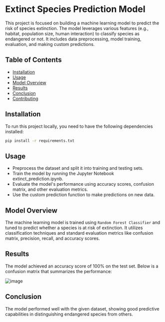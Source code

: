 # Extinct Species Prediction Model

This project is focused on building a machine learning model to predict the risk of species extinction. The model leverages various features (e.g., habitat, population size, human interaction) to classify species as endangered or not. It includes data preprocessing, model training, evaluation, and making custom predictions.

## Table of Contents

- [Installation](#installation)
- [Usage](#usage)
- [Model Overview](#model-overview)
- [Results](#results)
- [Conclusion](#conclusion)
- [Contributing](#contributing)

## Installation

To run this project locally, you need to have the following dependencies installed:
```bash
pip install -r requirements.txt
```

## Usage
- Preprocess the dataset and split it into training and testing sets.
- Train the model by running the Jupyter Notebook extinct_prediction.ipynb.
- Evaluate the model's performance using accuracy scores, confusion matrix, and other evaluation metrics.
- Use the custom prediction function to make predictions on new data.

## Model Overview
The machine learning model is trained using `Random Forest Classifier` and tuned to predict whether a species is at risk of extinction. It utilizes classification techniques and standard evaluation metrics like confusion matrix, precision, recall, and accuracy scores.

## Results
The model achieved an accuracy score of 100% on the test set. Below is a confusion matrix that summarizes the performance:

![image](https://github.com/user-attachments/assets/7da9de6b-5247-4f44-97c5-7ebafe0e9831)


## Conclusion
The model performed well with the given dataset, showing good predictive capabilities in distinguishing endangered species from others.
